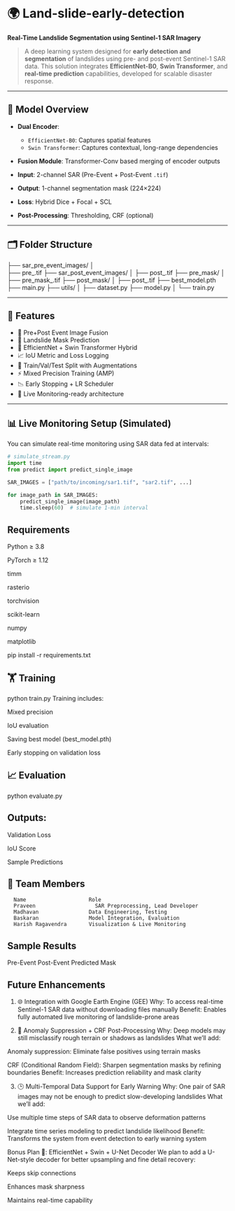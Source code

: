 # 🌍 Land-slide-early-detection

**Real-Time Landslide Segmentation using Sentinel-1 SAR Imagery**

> A deep learning system designed for **early detection and segmentation** of landslides using pre- and post-event Sentinel-1 SAR data. This solution integrates **EfficientNet-B0**, **Swin Transformer**, and **real-time prediction** capabilities, developed for scalable disaster response.

---

## 🧠 Model Overview

- **Dual Encoder**:  
  - `EfficientNet-B0`: Captures spatial features  
  - `Swin Transformer`: Captures contextual, long-range dependencies  

- **Fusion Module**: Transformer-Conv based merging of encoder outputs  
- **Input**: 2-channel SAR (Pre-Event + Post-Event `.tif`)  
- **Output**: 1-channel segmentation mask (224×224)  
- **Loss**: Hybrid Dice + Focal + SCL  
- **Post-Processing**: Thresholding, CRF (optional)

---

## 🗂️ Folder Structure

├── sar_pre_event_images/ │   
├── pre_.tif 
├── sar_post_event_images/ │
├── post_.tif 
├── pre_mask/ │
├── pre_mask_.tif 
├── post_mask/ │ 
├── post_.tif 
├── best_model.pth
├── main.py 
├── utils/ │ 
├── dataset.py 
├── model.py 
│ └── train.py

---

## 🚀 Features

- 🔁 Pre+Post Event Image Fusion  
- 🧩 Landslide Mask Prediction  
- 🧠 EfficientNet + Swin Transformer Hybrid  
- 📈 IoU Metric and Loss Logging  
- 🧪 Train/Val/Test Split with Augmentations  
- ⚡ Mixed Precision Training (AMP)  
- 📉 Early Stopping + LR Scheduler  
- 🔴 Live Monitoring-ready architecture  

---

## 📊 Live Monitoring Setup (Simulated)

You can simulate real-time monitoring using SAR data fed at intervals:

```python
# simulate_stream.py
import time
from predict import predict_single_image

SAR_IMAGES = ["path/to/incoming/sar1.tif", "sar2.tif", ...]

for image_path in SAR_IMAGES:
    predict_single_image(image_path)
    time.sleep(60)  # simulate 1-min interval
```
##   Requirements
Python ≥ 3.8

PyTorch ≥ 1.12

timm

rasterio

torchvision

scikit-learn

numpy

matplotlib


pip install -r requirements.txt
## 🏋️ Training

python train.py
Training includes:

Mixed precision

IoU evaluation

Saving best model (best_model.pth)

Early stopping on validation loss

## 📈 Evaluation

python evaluate.py
## Outputs:

Validation Loss

IoU Score

Sample Predictions

## 👥 Team Members
      Name	                  Role
      Praveen	                SAR Preprocessing, Lead Developer
      Madhavan	              Data Engineering, Testing
      Baskaran	              Model Integration, Evaluation
      Harish Ragavendra	      Visualization & Live Monitoring
## Sample Results
Pre-Event	Post-Event	Predicted Mask
## Future Enhancements

1. 🌐 Integration with Google Earth Engine (GEE)
Why: To access real-time Sentinel-1 SAR data without downloading files manually
Benefit: Enables fully automated live monitoring of landslide-prone areas

2. 🧪 Anomaly Suppression + CRF Post-Processing
Why: Deep models may still misclassify rough terrain or shadows as landslides
What we’ll add:

Anomaly suppression: Eliminate false positives using terrain masks

CRF (Conditional Random Field): Sharpen segmentation masks by refining boundaries
Benefit: Increases prediction reliability and mask clarity

3. 🕒 Multi-Temporal Data Support for Early Warning
Why: One pair of SAR images may not be enough to predict slow-developing landslides
What we’ll add:

Use multiple time steps of SAR data to observe deformation patterns

Integrate time series modeling to predict landslide likelihood
Benefit: Transforms the system from event detection to early warning system

Bonus Plan 🚧: EfficientNet + Swin + U-Net Decoder
We plan to add a U-Net-style decoder for better upsampling and fine detail recovery:

Keeps skip connections

Enhances mask sharpness

Maintains real-time capability
